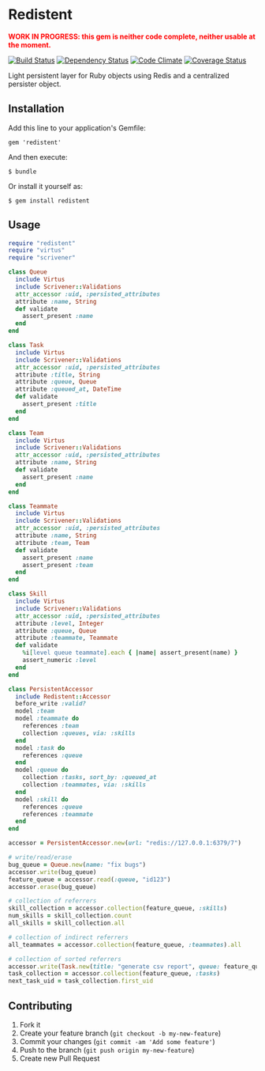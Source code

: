 # Redistent

<div style="color: red; font-weight: bold;">WORK IN PROGRESS: this gem is neither code complete, neither usable at the moment.</div>

[![Build Status](https://secure.travis-ci.org/mathieul/redistent.png)](http://travis-ci.org/mathieul/redistent)
[![Dependency Status](https://gemnasium.com/mathieul/redistent.png)](https://gemnasium.com/mathieul/redistent)
[![Code Climate](https://codeclimate.com/github/mathieul/redistent.png)](https://codeclimate.com/github/mathieul/redistent)
[![Coverage Status](https://coveralls.io/repos/mathieul/redistent/badge.png?branch=master)](https://coveralls.io/r/mathieul/redistent)


Light persistent layer for Ruby objects using Redis and a centralized persister object.

## Installation

Add this line to your application's Gemfile:

    gem 'redistent'

And then execute:

    $ bundle

Or install it yourself as:

    $ gem install redistent

## Usage

```ruby
require "redistent"
require "virtus"
require "scrivener"

class Queue
  include Virtus
  include Scrivener::Validations
  attr_accessor :uid, :persisted_attributes
  attribute :name, String
  def validate
    assert_present :name
  end
end

class Task
  include Virtus
  include Scrivener::Validations
  attr_accessor :uid, :persisted_attributes
  attribute :title, String
  attribute :queue, Queue
  attribute :queued_at, DateTime
  def validate
    assert_present :title
  end
end

class Team
  include Virtus
  include Scrivener::Validations
  attr_accessor :uid, :persisted_attributes
  attribute :name, String
  def validate
    assert_present :name
  end
end

class Teammate
  include Virtus
  include Scrivener::Validations
  attr_accessor :uid, :persisted_attributes
  attribute :name, String
  attribute :team, Team
  def validate
    assert_present :name
    assert_present :team
  end
end

class Skill
  include Virtus
  include Scrivener::Validations
  attr_accessor :uid, :persisted_attributes
  attribute :level, Integer
  attribute :queue, Queue
  attribute :teammate, Teammate
  def validate
    %i[level queue teammate].each { |name| assert_present(name) }
    assert_numeric :level
  end
end

class PersistentAccessor
  include Redistent::Accessor
  before_write :valid?
  model :team
  model :teammate do
    references :team
    collection :queues, via: :skills
  end
  model :task do
    references :queue
  end
  model :queue do
    collection :tasks, sort_by: :queued_at
    collection :teammates, via: :skills
  end
  model :skill do
    references :queue
    references :teammate
  end
end

accessor = PersistentAccessor.new(url: "redis://127.0.0.1:6379/7")

# write/read/erase
bug_queue = Queue.new(name: "fix bugs")
accessor.write(bug_queue)
feature_queue = accessor.read(:queue, "id123")
accessor.erase(bug_queue)

# collection of referrers
skill_collection = accessor.collection(feature_queue, :skills)
num_skills = skill_collection.count
all_skills = skill_collection.all

# collection of indirect referrers
all_teammates = accessor.collection(feature_queue, :teammates).all

# collection of sorted referrers
accessor.write(Task.new(title: "generate csv report", queue: feature_queue))
task_collection = accessor.collection(feature_queue, :tasks)
next_task_uid = task_collection.first_uid
```

## Contributing

1. Fork it
2. Create your feature branch (`git checkout -b my-new-feature`)
3. Commit your changes (`git commit -am 'Add some feature'`)
4. Push to the branch (`git push origin my-new-feature`)
5. Create new Pull Request
